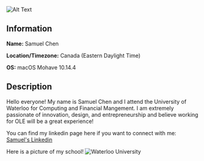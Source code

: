 ![Alt Text](https://media.giphy.com/media/Cmr1OMJ2FN0B2/giphy.gif)

## Information
**Name:** Samuel Chen


**Location/Timezone:** Canada (Eastern Daylight Time)


**OS:** macOS Mohave 10.14.4



## Description
Hello everyone! My name is Samuel Chen and I attend the University of Waterloo for Computing and Financial Mangement. 
I am extremely passionate of innovation, design, and entrepreneurship and believe working for OLE will be a great experience!

You can find my linkedin page here if you want to connect with me: [Samuel's Linkedin](https://www.linkedin.com/in/samuelgychen/)

Here is a picture of my school!
![Waterloo University](https://i.cbc.ca/1.2955245.1423777526!/fileImage/httpImage/image.jpg_gen/derivatives/16x9_780/university-of-waterloo.jpg)
